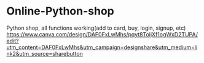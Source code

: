 # Online-Python-shop
Python shop, all functions working(add to card, buy, login, signup, etc)
https://www.canva.com/design/DAF0FxLwMhs/pqyt8ToijXf1ogWxD2TUPA/edit?utm_content=DAF0FxLwMhs&utm_campaign=designshare&utm_medium=link2&utm_source=sharebutton

